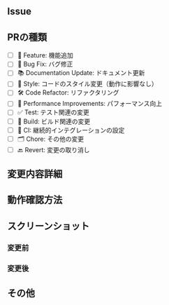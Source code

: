 ## Issue

<!--
- https://github.com/natsuto6/ruby-uchi/issues/xxx
-->

## PRの種類
- [ ] 🌟 Feature: 機能追加
- [ ] 🐞 Bug Fix: バグ修正
- [ ] 📚 Documentation Update: ドキュメント更新
- [ ] 🎨 Style: コードのスタイル変更（動作に影響なし）
- [ ] 🛠️ Code Refactor: リファクタリング
- [ ] 🚀 Performance Improvements: パフォーマンス向上
- [ ] ✅ Test: テスト関連の変更
- [ ] 🤖 Build: ビルド関連の変更
- [ ] 🔁 CI: 継続的インテグレーションの設定
- [ ] 🗂️ Chore: その他の変更
- [ ] 🔙 Revert: 変更の取り消し

## 変更内容詳細

<!-- ユーザー・開発者目線の変更点を分けて書く -->

## 動作確認方法

<!--
例:
1. {branch_name}をローカルに取り込む
2.
-->

## スクリーンショット

### 変更前

### 変更後

## その他

<!-- その他に伝えたいことがあれば記載 -->
